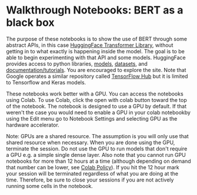 # Walkthrough Notebooks: BERT as a black box

The purpose of these notebooks is to show the use of BERT through some abstract APIs, in this case [HuggingFace Transformer Library](https://huggingface.co/transformers/), without getting in to what exactly is happening inside the model.  The goal is to be able to begin experimenting with that API and some models.  HuggingFace provides access to python libraries, [models](https://huggingface.co/models), [datasets](https://huggingface.co/datasets), and [documentation/tutorials](https://huggingface.co/docs/transformers/index).  You are encouraged to explore the site.  Note that Google operates a similar repository called [TensorFlow Hub](https://www.tensorflow.org/hub) but it is limited to Tensorflow and Keras models.

These notebooks work better with a GPU.  You can access the notebooks using Colab.  To use Colab, click the open with colab button toward the top of the notebook.  The notebook is designed to use a GPU by default.  If that weren't the case you would need to enable a GPU in your colab notebookby using the Edit menu go to Notebook Settings and selecting GPU as the hardware accelerator.

Note: GPUs are a shared resource.  The assumption is you will only use that shared resource when necessary.  When you are done using the GPU, terminate the session.  Do not use the GPU to run models that don't require a GPU e.g. a simple single dense layer.  Also note that you cannot run GPU notebooks for more than 12 hours at a time (although depending on demand that number can be lower, see [Colab Policy](https://research.google.com/colaboratory/faq.html#usage-limits)). If you hit the 12 hour mark your session will be terminated regardless of what you are doing at the time.  Therefore, be sure to close your sessions if you are not actively running some cells in the notebook.


